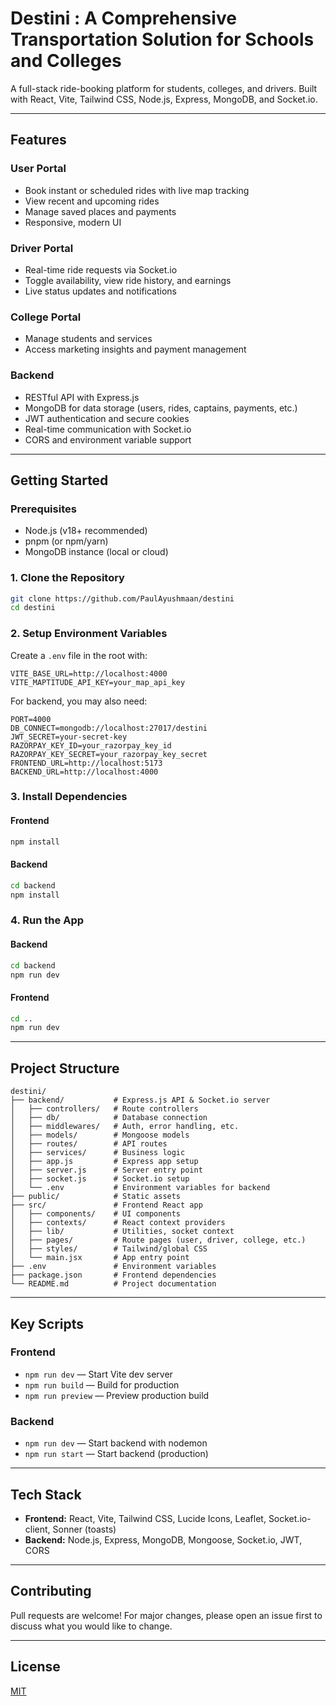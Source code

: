 # Destini : A Comprehensive Transportation Solution for Schools and Colleges

A full-stack ride-booking platform for students, colleges, and drivers. Built with React, Vite, Tailwind CSS, Node.js, Express, MongoDB, and Socket.io.

---

## Features

### User Portal

- Book instant or scheduled rides with live map tracking
- View recent and upcoming rides
- Manage saved places and payments
- Responsive, modern UI

### Driver Portal

- Real-time ride requests via Socket.io
- Toggle availability, view ride history, and earnings
- Live status updates and notifications

### College Portal

- Manage students and services
- Access marketing insights and payment management

### Backend

- RESTful API with Express.js
- MongoDB for data storage (users, rides, captains, payments, etc.)
- JWT authentication and secure cookies
- Real-time communication with Socket.io
- CORS and environment variable support

---

## Getting Started

### Prerequisites

- Node.js (v18+ recommended)
- pnpm (or npm/yarn)
- MongoDB instance (local or cloud)

### 1. Clone the Repository

```sh
git clone https://github.com/PaulAyushmaan/destini
cd destini
```

### 2. Setup Environment Variables

Create a `.env` file in the root with:

```
VITE_BASE_URL=http://localhost:4000
VITE_MAPTITUDE_API_KEY=your_map_api_key
```

For backend, you may also need:

```
PORT=4000
DB_CONNECT=mongodb://localhost:27017/destini
JWT_SECRET=your-secret-key
RAZORPAY_KEY_ID=your_razorpay_key_id
RAZORPAY_KEY_SECRET=your_razorpay_key_secret
FRONTEND_URL=http://localhost:5173
BACKEND_URL=http://localhost:4000
```

### 3. Install Dependencies

#### Frontend

```sh
npm install
```

#### Backend

```sh
cd backend
npm install
```

### 4. Run the App

#### Backend

```sh
cd backend
npm run dev
```

#### Frontend

```sh
cd ..
npm run dev
```

---

## Project Structure

```
destini/
├── backend/           # Express.js API & Socket.io server
│   ├── controllers/   # Route controllers
│   ├── db/            # Database connection
│   ├── middlewares/   # Auth, error handling, etc.
│   ├── models/        # Mongoose models
│   ├── routes/        # API routes
│   ├── services/      # Business logic
│   ├── app.js         # Express app setup
│   ├── server.js      # Server entry point
│   ├── socket.js      # Socket.io setup
│   └── .env           # Environment variables for backend
├── public/            # Static assets
├── src/               # Frontend React app
│   ├── components/    # UI components
│   ├── contexts/      # React context providers
│   ├── lib/           # Utilities, socket context
│   ├── pages/         # Route pages (user, driver, college, etc.)
│   ├── styles/        # Tailwind/global CSS
│   └── main.jsx       # App entry point
├── .env               # Environment variables
├── package.json       # Frontend dependencies
└── README.md          # Project documentation
```

---

## Key Scripts

### Frontend

- `npm run dev` — Start Vite dev server
- `npm run build` — Build for production
- `npm run preview` — Preview production build

### Backend

- `npm run dev` — Start backend with nodemon
- `npm run start` — Start backend (production)

---

## Tech Stack

- **Frontend:** React, Vite, Tailwind CSS, Lucide Icons, Leaflet, Socket.io-client, Sonner (toasts)
- **Backend:** Node.js, Express, MongoDB, Mongoose, Socket.io, JWT, CORS

---

## Contributing

Pull requests are welcome! For major changes, please open an issue first to discuss what you would like to change.

---

## License

[MIT](LICENSE)
